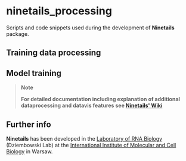 # ninetails_processing
Scripts and code snippets used during the development of **Ninetails** package.

## Training data processing

## Model training



> **Note**
> 
> **For detailed documentation including explanation of additional dataprocessing and datavis features see <a href="https://github.com/LRB-IIMCB/ninetails/wiki">Ninetails' Wiki</a>**
>
</div>

## Further info

**Ninetails** has been developed in the <a href="https://www.iimcb.gov.pl/en/research/41-laboratory-of-rna-biology-era-chairs-group">Laboratory of RNA Biology</a> (Dziembowski Lab) at the <a href="https://www.iimcb.gov.pl/en/">International Institute of Molecular and Cell Biology</a> in Warsaw.
